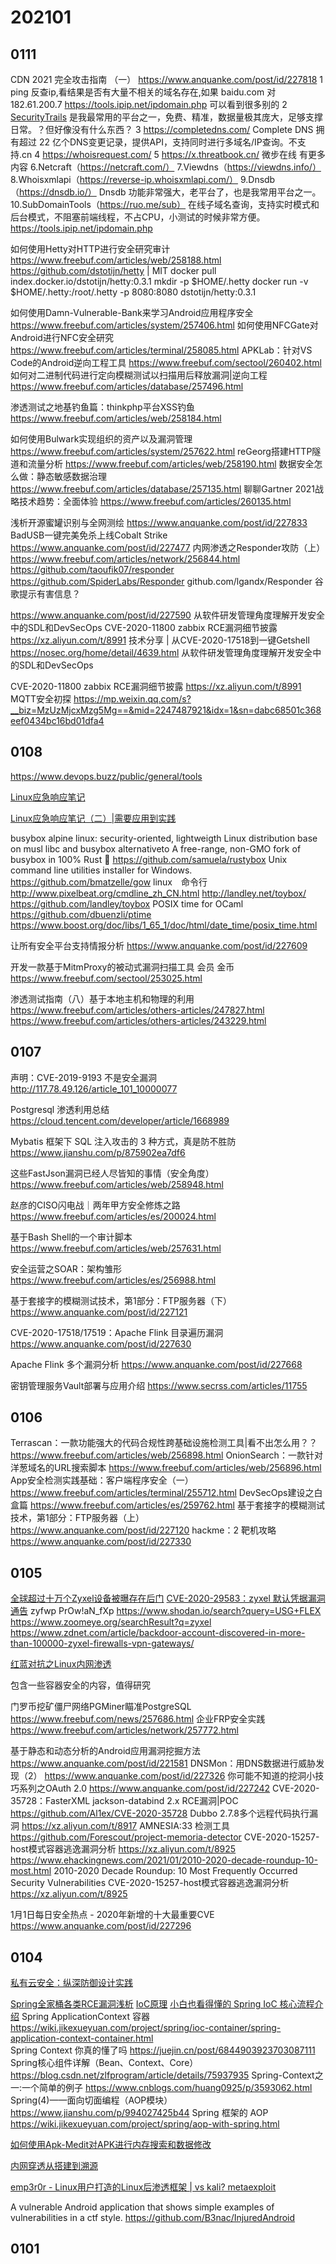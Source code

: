 # 202101

## 0111
CDN 2021 完全攻击指南 （一）
https://www.anquanke.com/post/id/227818
1 ping 反查ip,看结果是否有大量不相关的域名存在,如果 baidu.com 对 182.61.200.7 https://tools.ipip.net/ipdomain.php 可以看到很多别的
2 [SecurityTrails](https://securitytrails.com/) 是我最常用的平台之一，免费、精准，数据量极其庞大，足够支撑日常。？但好像没有什么东西？
3 https://completedns.com/ Complete DNS 拥有超过 22 亿个DNS变更记录，提供API，支持同时进行多域名/IP查询。不支持.cn
4 https://whoisrequest.com/
5 https://x.threatbook.cn/ 微步在线 有更多内容
6.Netcraft（https://netcraft.com/）
7.Viewdns（https://viewdns.info/）
8.Whoisxmlapi（https://reverse-ip.whoisxmlapi.com/）
9.Dnsdb（https://dnsdb.io/）
Dnsdb 功能非常强大，老平台了，也是我常用平台之一。
10.SubDomainTools（https://ruo.me/sub）
在线子域名查询，支持实时模式和后台模式，不阻塞前端线程，不占CPU，小测试的时候非常方便。
https://tools.ipip.net/ipdomain.php

如何使用Hetty对HTTP进行安全研究审计
https://www.freebuf.com/articles/web/258188.html
https://github.com/dstotijn/hetty | MIT
docker pull index.docker.io/dstotijn/hetty:0.3.1
mkdir -p $HOME/.hetty
docker run -v $HOME/.hetty:/root/.hetty -p 8080:8080 dstotijn/hetty:0.3.1

如何使用Damn-Vulnerable-Bank来学习Android应用程序安全
https://www.freebuf.com/articles/system/257406.html
如何使用NFCGate对Android进行NFC安全研究
https://www.freebuf.com/articles/terminal/258085.html
APKLab：针对VS Code的Android逆向工程工具
https://www.freebuf.com/sectool/260402.html
如何对二进制代码进行定向模糊测试以扫描用后释放漏洞|逆向工程
https://www.freebuf.com/articles/database/257496.html

渗透测试之地基钓鱼篇：thinkphp平台XSS钓鱼
https://www.freebuf.com/articles/web/258184.html


如何使用Bulwark实现组织的资产以及漏洞管理
https://www.freebuf.com/articles/system/257622.html
reGeorg搭建HTTP隧道和流量分析
https://www.freebuf.com/articles/web/258190.html
数据安全怎么做：静态敏感数据治理
https://www.freebuf.com/articles/database/257135.html
聊聊Gartner 2021战略技术趋势：全面体验
https://www.freebuf.com/articles/260135.html

浅析开源蜜罐识别与全网测绘
https://www.anquanke.com/post/id/227833
BadUSB一键完美免杀上线Cobalt Strike
https://www.anquanke.com/post/id/227477
内网渗透之Responder攻防（上）
https://www.freebuf.com/articles/network/256844.html
https://github.com/taoufik07/responder
https://github.com/SpiderLabs/Responder
github.com/lgandx/Responder 谷歌提示有害信息？
 
https://www.anquanke.com/post/id/227590
从软件研发管理角度理解开发安全中的SDL和DevSecOps
CVE-2020-11800 zabbix RCE漏洞细节披露
https://xz.aliyun.com/t/8991
技术分享 | 从CVE-2020-17518到一键Getshell
https://nosec.org/home/detail/4639.html
从软件研发管理角度理解开发安全中的SDL和DevSecOps

CVE-2020-11800 zabbix RCE漏洞细节披露
https://xz.aliyun.com/t/8991
MQTT安全初探
https://mp.weixin.qq.com/s?__biz=MzUzMjcxMzg5Mg==&mid=2247487921&idx=1&sn=dabc68501c368eef0434bc16bd01dfa4

## 0108

https://www.devops.buzz/public/general/tools

[Linux应急响应笔记](https://www.freebuf.com/articles/network/248376.html) 

[Linux应急响应笔记（二）|需要应用到实践](https://www.freebuf.com/articles/others-articles/257827.html)

busybox
alpine linux:
  security-oriented, lightweigth Linux distribution base on musl libc and busybox
alternativeto
  A free-range, non-GMO fork of busybox in 100% Rust 🦀
https://github.com/samuela/rustybox
Unix command line utilities installer for Windows.
https://github.com/bmatzelle/gow
linux　命令行
http://www.pixelbeat.org/cmdline_zh_CN.html
http://landley.net/toybox/
https://github.com/landley/toybox
POSIX time for OCaml
https://github.com/dbuenzli/ptime
https://www.boost.org/doc/libs/1_65_1/doc/html/date_time/posix_time.html

让所有安全平台支持情报分析
https://www.anquanke.com/post/id/227609

开发一款基于MitmProxy的被动式漏洞扫描工具 会员 金币
https://www.freebuf.com/sectool/253025.html

渗透测试指南（八）基于本地主机和物理的利用
https://www.freebuf.com/articles/others-articles/247827.html
https://www.freebuf.com/articles/others-articles/243229.html

## 0107

声明：CVE-2019-9193 不是安全漏洞
http://117.78.49.126/article_101_10000077

Postgresql 渗透利用总结
https://cloud.tencent.com/developer/article/1668989

Mybatis 框架下 SQL 注入攻击的 3 种方式，真是防不胜防
https://www.jianshu.com/p/875902ea7df6

这些FastJson漏洞已经人尽皆知的事情（安全角度）
https://www.freebuf.com/articles/web/258948.html

赵彦的CISO闪电战｜两年甲方安全修炼之路
https://www.freebuf.com/articles/es/200024.html

基于Bash Shell的一个审计脚本
https://www.freebuf.com/articles/web/257631.html

安全运营之SOAR：架构雏形
https://www.freebuf.com/articles/es/256988.html

基于套接字的模糊测试技术，第1部分：FTP服务器（下）
https://www.anquanke.com/post/id/227121

CVE-2020-17518/17519：Apache Flink 目录遍历漏洞
https://www.anquanke.com/post/id/227630

Apache Flink 多个漏洞分析
https://www.anquanke.com/post/id/227668

密钥管理服务Vault部署与应用介绍
https://www.secrss.com/articles/11755

## 0106

Terrascan：一款功能强大的代码合规性跨基础设施检测工具|看不出怎么用？？
https://www.freebuf.com/articles/web/256898.html
OnionSearch：一款针对洋葱域名的URL搜索脚本
https://www.freebuf.com/articles/web/256896.html
App安全检测实践基础：客户端程序安全（一）
https://www.freebuf.com/articles/terminal/255712.html
DevSecOps建设之白盒篇
https://www.freebuf.com/articles/es/259762.html
基于套接字的模糊测试技术，第1部分：FTP服务器（上）
https://www.anquanke.com/post/id/227120
hackme：2 靶机攻略
https://www.anquanke.com/post/id/227330

## 0105

[全球超过十万个Zyxel设备被曝存在后门](https://www.freebuf.com/news/259672.html)
[CVE-2020-29583：zyxel 默认凭据漏洞通告](https://www.anquanke.com/post/id/227395)
zyfwp
PrOw!aN_fXp
https://www.shodan.io/search?query=USG+FLEX
https://www.zoomeye.org/searchResult?q=zyxel
https://www.zdnet.com/article/backdoor-account-discovered-in-more-than-100000-zyxel-firewalls-vpn-gateways/

[红蓝对抗之Linux内网渗透](https://www.freebuf.com/articles/network/257603.html)

包含一些容器安全的内容，值得研究

门罗币挖矿僵尸网络PGMiner瞄准PostgreSQL
https://www.freebuf.com/news/257686.html
企业FRP安全实践
https://www.freebuf.com/articles/network/257772.html

基于静态和动态分析的Android应用漏洞挖掘方法
https://www.anquanke.com/post/id/221581
DNSMon：用DNS数据进行威胁发现（2）
https://www.anquanke.com/post/id/227326
你可能不知道的挖洞小技巧系列之OAuth 2.0
https://www.anquanke.com/post/id/227242
CVE-2020-35728：FasterXML jackson-databind 2.x RCE漏洞|POC
https://github.com/Al1ex/CVE-2020-35728
Dubbo 2.7.8多个远程代码执行漏洞
https://xz.aliyun.com/t/8917
AMNESIA:33 检测工具
https://github.com/Forescout/project-memoria-detector
CVE-2020-15257-host模式容器逃逸漏洞分析
https://xz.aliyun.com/t/8925
https://www.ehackingnews.com/2021/01/2010-2020-decade-roundup-10-most.html
2010-2020 Decade Roundup: 10 Most Frequently Occurred Security Vulnerabilities
CVE-2020-15257-host模式容器逃逸漏洞分析
https://xz.aliyun.com/t/8925

1月1日每日安全热点 - 2020年新增的十大最重要CVE
https://www.anquanke.com/post/id/227296


## 0104

[私有云安全：纵深防御设计实践](https://www.freebuf.com/articles/network/256296.html)

[Spring全家桶各类RCE漏洞浅析](https://www.freebuf.com/articles/web/256837.html)
  [IoC原理](https://www.liaoxuefeng.com/wiki/1252599548343744/1282381977747489)
  [小白也看得懂的 Spring IoC 核心流程介绍](https://zhuanlan.zhihu.com/p/104519509)
Spring ApplicationContext 容器
https://wiki.jikexueyuan.com/project/spring/ioc-container/spring-application-context-container.html  
Spring Context 你真的懂了吗
https://juejin.cn/post/6844903923703087111
Spring核心组件详解（Bean、Context、Core）
https://blog.csdn.net/zlfprogram/article/details/75937935
Spring-Context之一:一个简单的例子
https://www.cnblogs.com/huang0925/p/3593062.html
Spring(4)——面向切面编程（AOP模块）
https://www.jianshu.com/p/994027425b44
Spring 框架的 AOP
https://wiki.jikexueyuan.com/project/spring/aop-with-spring.html

[如何使用Apk-Medit对APK进行内存搜索和数据修改](https://www.freebuf.com/articles/database/256815.html)

[内网穿透从搭建到溯源](https://www.freebuf.com/articles/web/257038.html)

[emp3r0r - Linux用户打造的Linux后渗透框架 | vs kali? metaexploit](https://www.freebuf.com/sectool/259079.html)

A vulnerable Android application that shows simple examples of vulnerabilities in a ctf style.
https://github.com/B3nac/InjuredAndroid

## 0101

